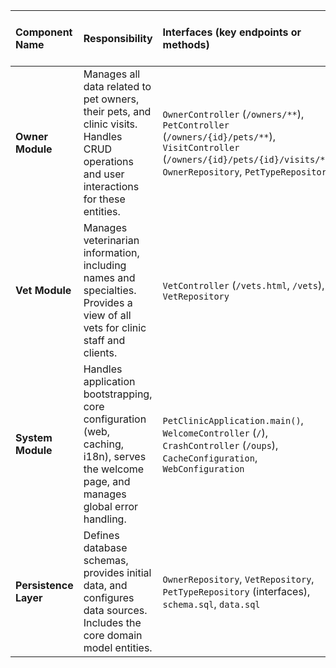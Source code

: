 | Component Name | Responsibility | Interfaces (key endpoints or methods) | Depends On (other modules) | Technologies (frameworks, DBs, patterns) |
| :--- | :--- | :--- | :--- | :--- |
| **Owner Module** | Manages all data related to pet owners, their pets, and clinic visits. Handles CRUD operations and user interactions for these entities. | `OwnerController` (`/owners/**`), `PetController` (`/owners/{id}/pets/**`), `VisitController` (`/owners/{id}/pets/{id}/visits/**`), `OwnerRepository`, `PetTypeRepository` | System Module, Persistence Layer | Spring MVC, Spring Data JPA, Thymeleaf, Bean Validation, MVC Pattern |
| **Vet Module** | Manages veterinarian information, including names and specialties. Provides a view of all vets for clinic staff and clients. | `VetController` (`/vets.html`, `/vets`), `VetRepository` | System Module, Persistence Layer | Spring MVC, Spring Data JPA, Spring Caching (JCache), Thymeleaf, JAXB |
| **System Module** | Handles application bootstrapping, core configuration (web, caching, i18n), serves the welcome page, and manages global error handling. | `PetClinicApplication.main()`, `WelcomeController` (`/`), `CrashController` (`/oups`), `CacheConfiguration`, `WebConfiguration` | - | Spring Boot, Spring MVC, Spring Caching, i18n |
| **Persistence Layer** | Defines database schemas, provides initial data, and configures data sources. Includes the core domain model entities. | `OwnerRepository`, `VetRepository`, `PetTypeRepository` (interfaces), `schema.sql`, `data.sql` | - | JPA (Hibernate), SQL, H2, MySQL, PostgreSQL, Repository Pattern |